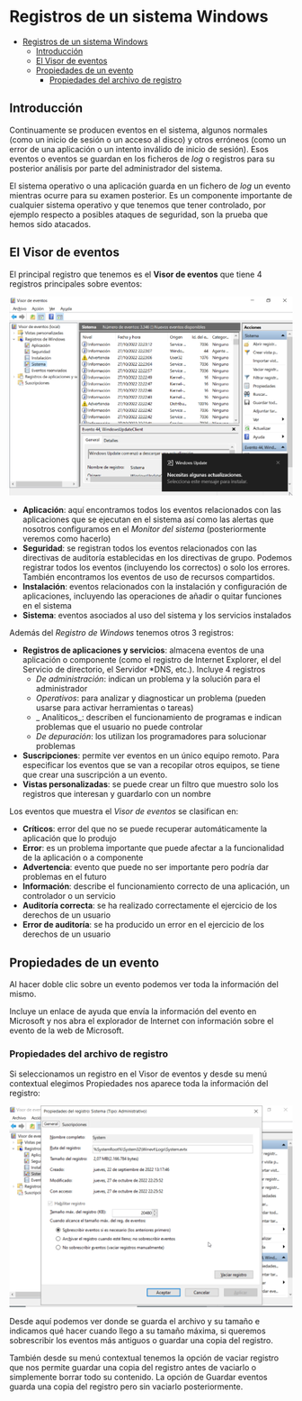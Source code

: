 # Registros de un sistema Windows
- [Registros de un sistema Windows](#registros-de-un-sistema-windows)
  - [Introducción](#introducción)
  - [El Visor de eventos](#el-visor-de-eventos)
  - [Propiedades de un evento](#propiedades-de-un-evento)
    - [Propiedades del archivo de registro](#propiedades-del-archivo-de-registro)

## Introducción
Continuamente se producen eventos en el sistema, algunos normales (como un inicio de sesión o un acceso al disco) y otros erróneos (como un error de una aplicación o un intento inválido de inicio de sesión). Esos eventos o eventos se guardan en los ficheros de _log_ o registros para su posterior análisis por parte del administrador del sistema.

El sistema operativo o una aplicación guarda en un fichero de _log_ un evento mientras ocurre para su examen posterior. Es un componente importante de cualquier sistema operativo y que tenemos que tener controlado, por ejemplo respecto a posibles ataques de seguridad, son la prueba que hemos sido atacados.

## El Visor de eventos
El principal registro que tenemos es el **Visor de eventos** que tiene 4 registros principales sobre eventos:

![Visor de eventos](./media/visor-eventos.png)

- **Aplicación**: aquí encontramos todos los eventos relacionados con las aplicaciones que se ejecutan en el sistema así como las alertas que nosotros configuramos en el _Monitor del sistema_ (posteriormente veremos como hacerlo)
- **Seguridad**: se registran todos los eventos relacionados con las directivas de auditoría establecidas en los directivas de grupo. Podemos registrar todos los eventos (incluyendo los correctos) o solo los errores. También encontramos los eventos de uso de recursos compartidos.
- **Instalación**: eventos relacionados con la instalación y configuración de aplicaciones, incluyendo las operaciones de añadir o quitar funciones en el sistema
- **Sistema**: eventos asociados al uso del sistema y los servicios instalados

Además del _Registro de Windows_ tenemos otros 3 registros:
- **Registros de aplicaciones y servicios**: almacena eventos de una aplicación o componente (como el registro de Internet Explorer, el del Servicio de directorio, el Servidor *DNS, etc.). Incluye 4 registros
    - _De administración_: indican un problema y la solución para el administrador
    -  _Operativos_: para analizar y diagnosticar un problema (pueden usarse para activar herramientas o tareas)
    -  _ Analíticos_: describen el funcionamiento de programas e indican problemas que el usuario no puede controlar
    -  _De depuración_: los utilizan los programadores para solucionar problemas
 - **Suscripciones**: permite ver eventos en un único equipo remoto. Para especificar los eventos que se van a recopilar otros equipos, se tiene que crear una suscripción a un evento.
 - **Vistas personalizadas**: se puede crear un filtro que muestro solo los registros que interesan y guardarlo con un nombre

Los eventos que muestra el _Visor de eventos_ se clasifican en:
- **Críticos**: error del que no se puede recuperar automáticamente la aplicación que lo produjo
- **Error**: es un problema importante que puede afectar a la funcionalidad de la aplicación o a componente
- **Advertencia**: evento que puede no ser importante pero podría dar problemas en el futuro
- **Información**: describe el funcionamiento correcto de una aplicación, un controlador o un servicio
- **Auditoría correcta**: se ha realizado correctamente el ejercicio de los derechos de un usuario
- **Error de auditoría**: se ha producido un error en el ejercicio de los derechos de un usuario

## Propiedades de un evento
Al hacer doble clic sobre un evento podemos ver toda la información del mismo.

Incluye un enlace de ayuda que envía la información del evento en Microsoft y nos abra el explorador de Internet con información sobre el evento de la web de Microsoft.

### Propiedades del archivo de registro
Si seleccionamos un registro en el Visor de eventos y desde su menú contextual elegimos Propiedades nos aparece toda la información del registro:

![Registro](./media/visor-eventos-propiedades.png)

Desde aquí podemos ver donde se guarda el archivo y su tamaño e indicamos qué hacer cuando llego a su tamaño máxima, si queremos sobrescribir los eventos más antiguos o guardar una copia del registro.

También desde su menú contextual tenemos la opción de vaciar registro que nos permite guardar una copia del registro antes de vaciarlo o simplemente borrar todo su contenido. La opción de Guardar eventos guarda una copia del registro pero sin vaciarlo posteriormente.